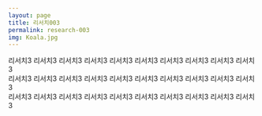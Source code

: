 ```yaml
---
layout: page
title: 리서치003
permalink: research-003
img: Koala.jpg
---
```


<div class="area-summary" markdown="1">
리서치3 리서치3 리서치3 리서치3 리서치3 리서치3 리서치3 리서치3 리서치3 리서치3<br/>
리서치3 리서치3 리서치3 리서치3 리서치3 리서치3 리서치3 리서치3 리서치3 리서치3<br/>
리서치3 리서치3 리서치3 리서치3 리서치3 리서치3 리서치3 리서치3 리서치3 리서치3<br/>
</div>
